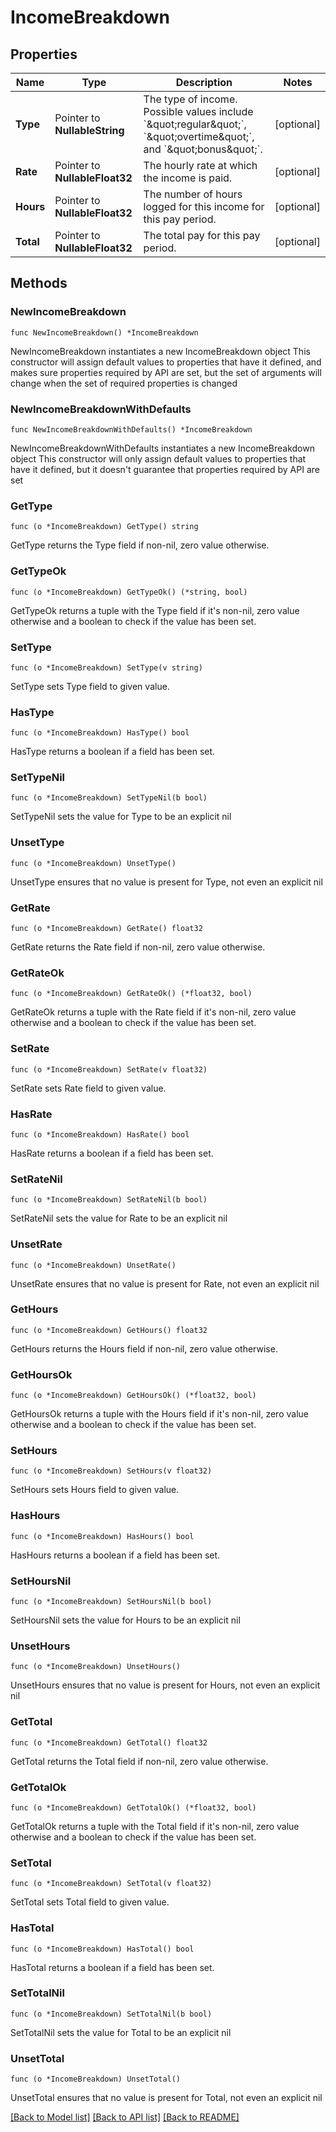 # IncomeBreakdown

## Properties

Name | Type | Description | Notes
------------ | ------------- | ------------- | -------------
**Type** | Pointer to **NullableString** | The type of income. Possible values include &#x60;\&quot;regular\&quot;&#x60;, &#x60;\&quot;overtime\&quot;&#x60;, and &#x60;\&quot;bonus\&quot;&#x60;. | [optional] 
**Rate** | Pointer to **NullableFloat32** | The hourly rate at which the income is paid. | [optional] 
**Hours** | Pointer to **NullableFloat32** | The number of hours logged for this income for this pay period. | [optional] 
**Total** | Pointer to **NullableFloat32** | The total pay for this pay period. | [optional] 

## Methods

### NewIncomeBreakdown

`func NewIncomeBreakdown() *IncomeBreakdown`

NewIncomeBreakdown instantiates a new IncomeBreakdown object
This constructor will assign default values to properties that have it defined,
and makes sure properties required by API are set, but the set of arguments
will change when the set of required properties is changed

### NewIncomeBreakdownWithDefaults

`func NewIncomeBreakdownWithDefaults() *IncomeBreakdown`

NewIncomeBreakdownWithDefaults instantiates a new IncomeBreakdown object
This constructor will only assign default values to properties that have it defined,
but it doesn't guarantee that properties required by API are set

### GetType

`func (o *IncomeBreakdown) GetType() string`

GetType returns the Type field if non-nil, zero value otherwise.

### GetTypeOk

`func (o *IncomeBreakdown) GetTypeOk() (*string, bool)`

GetTypeOk returns a tuple with the Type field if it's non-nil, zero value otherwise
and a boolean to check if the value has been set.

### SetType

`func (o *IncomeBreakdown) SetType(v string)`

SetType sets Type field to given value.

### HasType

`func (o *IncomeBreakdown) HasType() bool`

HasType returns a boolean if a field has been set.

### SetTypeNil

`func (o *IncomeBreakdown) SetTypeNil(b bool)`

 SetTypeNil sets the value for Type to be an explicit nil

### UnsetType
`func (o *IncomeBreakdown) UnsetType()`

UnsetType ensures that no value is present for Type, not even an explicit nil
### GetRate

`func (o *IncomeBreakdown) GetRate() float32`

GetRate returns the Rate field if non-nil, zero value otherwise.

### GetRateOk

`func (o *IncomeBreakdown) GetRateOk() (*float32, bool)`

GetRateOk returns a tuple with the Rate field if it's non-nil, zero value otherwise
and a boolean to check if the value has been set.

### SetRate

`func (o *IncomeBreakdown) SetRate(v float32)`

SetRate sets Rate field to given value.

### HasRate

`func (o *IncomeBreakdown) HasRate() bool`

HasRate returns a boolean if a field has been set.

### SetRateNil

`func (o *IncomeBreakdown) SetRateNil(b bool)`

 SetRateNil sets the value for Rate to be an explicit nil

### UnsetRate
`func (o *IncomeBreakdown) UnsetRate()`

UnsetRate ensures that no value is present for Rate, not even an explicit nil
### GetHours

`func (o *IncomeBreakdown) GetHours() float32`

GetHours returns the Hours field if non-nil, zero value otherwise.

### GetHoursOk

`func (o *IncomeBreakdown) GetHoursOk() (*float32, bool)`

GetHoursOk returns a tuple with the Hours field if it's non-nil, zero value otherwise
and a boolean to check if the value has been set.

### SetHours

`func (o *IncomeBreakdown) SetHours(v float32)`

SetHours sets Hours field to given value.

### HasHours

`func (o *IncomeBreakdown) HasHours() bool`

HasHours returns a boolean if a field has been set.

### SetHoursNil

`func (o *IncomeBreakdown) SetHoursNil(b bool)`

 SetHoursNil sets the value for Hours to be an explicit nil

### UnsetHours
`func (o *IncomeBreakdown) UnsetHours()`

UnsetHours ensures that no value is present for Hours, not even an explicit nil
### GetTotal

`func (o *IncomeBreakdown) GetTotal() float32`

GetTotal returns the Total field if non-nil, zero value otherwise.

### GetTotalOk

`func (o *IncomeBreakdown) GetTotalOk() (*float32, bool)`

GetTotalOk returns a tuple with the Total field if it's non-nil, zero value otherwise
and a boolean to check if the value has been set.

### SetTotal

`func (o *IncomeBreakdown) SetTotal(v float32)`

SetTotal sets Total field to given value.

### HasTotal

`func (o *IncomeBreakdown) HasTotal() bool`

HasTotal returns a boolean if a field has been set.

### SetTotalNil

`func (o *IncomeBreakdown) SetTotalNil(b bool)`

 SetTotalNil sets the value for Total to be an explicit nil

### UnsetTotal
`func (o *IncomeBreakdown) UnsetTotal()`

UnsetTotal ensures that no value is present for Total, not even an explicit nil

[[Back to Model list]](../README.md#documentation-for-models) [[Back to API list]](../README.md#documentation-for-api-endpoints) [[Back to README]](../README.md)


